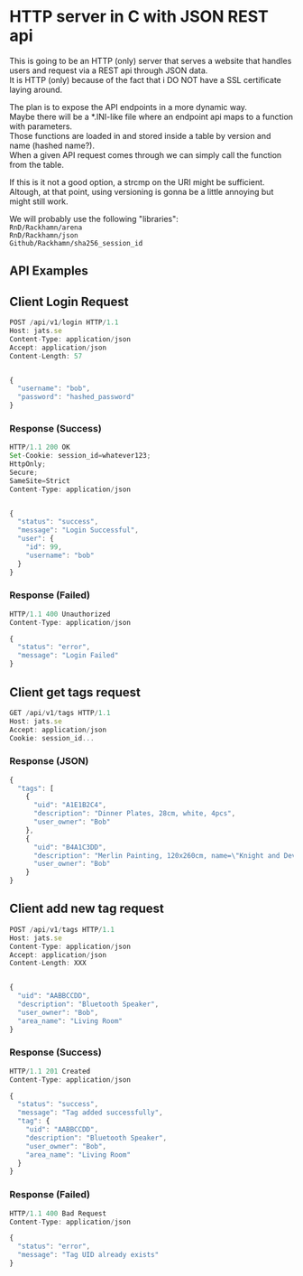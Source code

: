 # HTTP server in C with JSON REST api

This is going to be an HTTP (only) server that serves a website that handles users and request via a REST api through JSON data.  
It is HTTP (only) because of the fact that i DO NOT have a SSL certificate laying around.  
  
  
The plan is to expose the API endpoints in a more dynamic way.  
Maybe there will be a \*.INI-like file where an endpoint api maps to a function with parameters.  
Those functions are loaded in and stored inside a table by version and name (hashed name?).  
When a given API request comes through we can simply call the function from the table.  
  
If this is it not a good option, a strcmp on the URI might be sufficient.  
Altough, at that point, using versioning is gonna be a little annoying but might still work.  
  
We will probably use the following "libraries":  
`RnD/Rackhamn/arena`  
`RnD/Rackhamn/json`  
`Github/Rackhamn/sha256_session_id`  
  
## API Examples

## Client Login Request
```js
POST /api/v1/login HTTP/1.1
Host: jats.se
Content-Type: application/json
Accept: application/json
Content-Length: 57


{
  "username": "bob",
  "password": "hashed_password"
}
```

### Response (Success)
```js
HTTP/1.1 200 OK
Set-Cookie: session_id=whatever123;
HttpOnly;
Secure;
SameSite=Strict
Content-Type: application/json


{
  "status": "success",
  "message": "Login Successful",
  "user": {
    "id": 99,
    "username": "bob"
  }
}
```

### Response (Failed)
```js
HTTP/1.1 400 Unauthorized
Content-Type: application/json

{
  "status": "error",
  "message": "Login Failed"
}
```

## Client get tags request
```js
GET /api/v1/tags HTTP/1.1
Host: jats.se
Accept: application/json
Cookie: session_id...
```

### Response (JSON)
```js
{
  "tags": [
    {
      "uid": "A1E1B2C4",
      "description": "Dinner Plates, 28cm, white, 4pcs",
      "user_owner": "Bob"
    },
    {
      "uid": "B4A1C3DD",
      "description": "Merlin Painting, 120x260cm, name=\"Knight and Devil\"",
      "user_owner": "Bob"
    }
}
```

## Client add new tag request
```js
POST /api/v1/tags HTTP/1.1
Host: jats.se
Content-Type: application/json
Accept: application/json
Content-Length: XXX


{
  "uid": "AABBCCDD",
  "description": "Bluetooth Speaker",
  "user_owner": "Bob",
  "area_name": "Living Room"
}
```

### Response (Success)
```js
HTTP/1.1 201 Created
Content-Type: application/json

{
  "status": "success",
  "message": "Tag added successfully",
  "tag": {
    "uid": "AABBCCDD",
    "description": "Bluetooth Speaker",
    "user_owner": "Bob",
    "area_name": "Living Room"
  }
}
```

### Response (Failed)
```js
HTTP/1.1 400 Bad Request
Content-Type: application/json

{
  "status": "error",
  "message": "Tag UID already exists"
}
```


